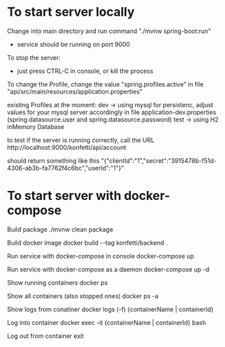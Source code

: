 # To start server locally

Change into main directory and run command
"./mvnw spring-boot:run"

- service should be running on port 9000

To stop the server:
- just press CTRL-C in console, or kill the process

To change the Profile, change the value "spring.profiles.active" in file "api/src/main/resources/application.properties"

existing Profiles at the moment:
dev
    -> using mysql for persistenc, adjust values for your mysql server accordingly in file application-dev.properties (spring.datasource.user and spring.datasource.password)
test
    -> using H2 inMemory Database

to test if the server is running correctly, call the URL http://localhost:9000/konfetti/api/account

should return something like this "{"clientId":"1","secret":"3915478b-f51d-4306-ab3b-fa7762f4c6bc","userId":"1"}"

# To start server with docker-compose

Build package 
./mvnw clean package
 
Build docker image
docker build --tag konfetti/backend .

Run service with docker-compose in console
docker-compose up

Run service with docker-compose as a daemon
docker-compose up -d

Show running containers
docker ps

Show all containers (also stopped ones)
docker ps -a

Show logs from conatiner
docker logs (-f) {containerName | containerId}

Log into container 
docker exec -it {containerName | containerId} bash

Log out from container
exit
